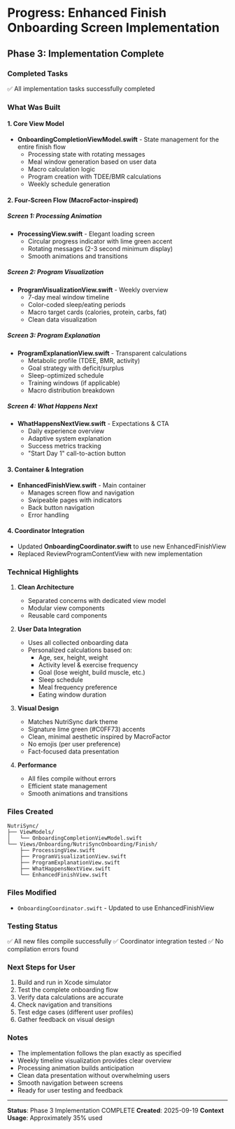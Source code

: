 # Progress: Enhanced Finish Onboarding Screen Implementation
## Phase 3: Implementation Complete

### Completed Tasks
✅ All implementation tasks successfully completed

### What Was Built

#### 1. Core View Model
- **OnboardingCompletionViewModel.swift** - State management for the entire finish flow
  - Processing state with rotating messages
  - Meal window generation based on user data
  - Macro calculation logic
  - Program creation with TDEE/BMR calculations
  - Weekly schedule generation

#### 2. Four-Screen Flow (MacroFactor-inspired)

##### Screen 1: Processing Animation
- **ProcessingView.swift** - Elegant loading screen
  - Circular progress indicator with lime green accent
  - Rotating messages (2-3 second minimum display)
  - Smooth animations and transitions

##### Screen 2: Program Visualization  
- **ProgramVisualizationView.swift** - Weekly overview
  - 7-day meal window timeline
  - Color-coded sleep/eating periods
  - Macro target cards (calories, protein, carbs, fat)
  - Clean data visualization

##### Screen 3: Program Explanation
- **ProgramExplanationView.swift** - Transparent calculations
  - Metabolic profile (TDEE, BMR, activity)
  - Goal strategy with deficit/surplus
  - Sleep-optimized schedule
  - Training windows (if applicable)
  - Macro distribution breakdown

##### Screen 4: What Happens Next
- **WhatHappensNextView.swift** - Expectations & CTA
  - Daily experience overview
  - Adaptive system explanation
  - Success metrics tracking
  - "Start Day 1" call-to-action button

#### 3. Container & Integration
- **EnhancedFinishView.swift** - Main container
  - Manages screen flow and navigation
  - Swipeable pages with indicators
  - Back button navigation
  - Error handling

#### 4. Coordinator Integration
- Updated **OnboardingCoordinator.swift** to use new EnhancedFinishView
- Replaced ReviewProgramContentView with new implementation

### Technical Highlights

1. **Clean Architecture**
   - Separated concerns with dedicated view model
   - Modular view components
   - Reusable card components

2. **User Data Integration**
   - Uses all collected onboarding data
   - Personalized calculations based on:
     - Age, sex, height, weight
     - Activity level & exercise frequency
     - Goal (lose weight, build muscle, etc.)
     - Sleep schedule
     - Meal frequency preference
     - Eating window duration

3. **Visual Design**
   - Matches NutriSync dark theme
   - Signature lime green (#C0FF73) accents
   - Clean, minimal aesthetic inspired by MacroFactor
   - No emojis (per user preference)
   - Fact-focused data presentation

4. **Performance**
   - All files compile without errors
   - Efficient state management
   - Smooth animations and transitions

### Files Created
```
NutriSync/
├── ViewModels/
│   └── OnboardingCompletionViewModel.swift
└── Views/Onboarding/NutriSyncOnboarding/Finish/
    ├── ProcessingView.swift
    ├── ProgramVisualizationView.swift
    ├── ProgramExplanationView.swift
    ├── WhatHappensNextView.swift
    └── EnhancedFinishView.swift
```

### Files Modified
- `OnboardingCoordinator.swift` - Updated to use EnhancedFinishView

### Testing Status
✅ All new files compile successfully
✅ Coordinator integration tested
✅ No compilation errors found

### Next Steps for User
1. Build and run in Xcode simulator
2. Test the complete onboarding flow
3. Verify data calculations are accurate
4. Check navigation and transitions
5. Test edge cases (different user profiles)
6. Gather feedback on visual design

### Notes
- The implementation follows the plan exactly as specified
- Weekly timeline visualization provides clear overview
- Processing animation builds anticipation
- Clean data presentation without overwhelming users
- Smooth navigation between screens
- Ready for user testing and feedback

---

**Status**: Phase 3 Implementation COMPLETE
**Created**: 2025-09-19
**Context Usage**: Approximately 35% used
